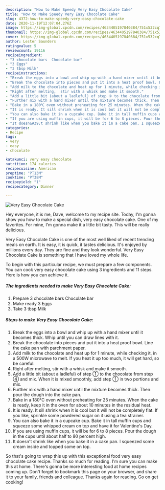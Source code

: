 ```yaml
---
description: "How to Make Speedy Very Easy Chocolate Cake"
title: "How to Make Speedy Very Easy Chocolate Cake"
slug: 4372-how-to-make-speedy-very-easy-chocolate-cake
date: 2020-11-19T12:07:04.276Z
image: https://img-global.cpcdn.com/recipes/4634405197840384/751x532cq70/very-easy-chocolate-cake-recipe-main-photo.jpg
thumbnail: https://img-global.cpcdn.com/recipes/4634405197840384/751x532cq70/very-easy-chocolate-cake-recipe-main-photo.jpg
cover: https://img-global.cpcdn.com/recipes/4634405197840384/751x532cq70/very-easy-chocolate-cake-recipe-main-photo.jpg
author: Lester Saunders
ratingvalue: 5
reviewcount: 19116
recipeingredient:
- "3 chocolate bars  Chocolate bar"
- "3 Eggs"
- "3 tbsp Milk"
recipeinstructions:
- "Break the eggs into a bowl and whip up with a hand mixer until it becomes thick. Whip until you can draw lines with it."
- "Break the chocolate into pieces and put it into a heat proof bowl. Line the cake pan with parchment paper."
- "Add milk to the chocolate and heat up for 1 minute, while checking it, in a 500W microwave to melt. If you heat it up too much, it will get hard, so be careful."
- "Right after melting,  stir with a whisk and make it smooth."
- "Add a little bit (about a ladleful) of step ① to the chocolate from step ④ and mix. When it is mixed smoothly, add step ① in two portions and mix."
- "Further mix with a hand mixer until the mixture becomes thick. Then pour the dough into the cake pan."
- "Bake in a 180℃ oven without preheating for 25 minutes. When the cake is ready, keep it in the oven for about 10 minutes in the residual heat."
- "It is ready. It sill shrink when it is cool but it will not be completely flat. If you like, sprinkle some powdered sugar on it using a tea strainer."
- "You can also bake it in a cupcake cup. Bake it in tall muffin cups and squeeze some whipped cream on top and have it for Valentine&#39;s Day."
- "If you are using muffin cups, it will be for 6 to 8 pieces. Pour the dough in the cups until about half to 80 percent high."
- "It doesn&#39;t shrink like when you bake it in a cake pan. I squeezed some cream inside and topped some on top."
categories:
- Recipe
tags:
- very
- easy
- chocolate

katakunci: very easy chocolate 
nutrition: 174 calories
recipecuisine: American
preptime: "PT13M"
cooktime: "PT38M"
recipeyield: "1"
recipecategory: Dinner

---
```



![Very Easy Chocolate Cake](https://img-global.cpcdn.com/recipes/4634405197840384/751x532cq70/very-easy-chocolate-cake-recipe-main-photo.jpg)

Hey everyone, it is me, Dave, welcome to my recipe site. Today, I'm gonna show you how to make a special dish, very easy chocolate cake. One of my favorites. For mine, I'm gonna make it a little bit tasty. This will be really delicious.



Very Easy Chocolate Cake is one of the most well liked of recent trending meals on earth. It is easy, it is quick, it tastes delicious. It's enjoyed by millions every day. They are fine and they look wonderful. Very Easy Chocolate Cake is something that I have loved my whole life.


To begin with this particular recipe, we must prepare a few components. You can cook very easy chocolate cake using 3 ingredients and 11 steps. Here is how you can achieve it.

<!--inarticleads1-->

##### The ingredients needed to make Very Easy Chocolate Cake:

1. Prepare 3 chocolate bars  Chocolate bar
1. Make ready 3 Eggs
1. Take 3 tbsp Milk




<!--inarticleads2-->

##### Steps to make Very Easy Chocolate Cake:

1. Break the eggs into a bowl and whip up with a hand mixer until it becomes thick. Whip until you can draw lines with it.
1. Break the chocolate into pieces and put it into a heat proof bowl. Line the cake pan with parchment paper.
1. Add milk to the chocolate and heat up for 1 minute, while checking it, in a 500W microwave to melt. If you heat it up too much, it will get hard, so be careful.
1. Right after melting,  stir with a whisk and make it smooth.
1. Add a little bit (about a ladleful) of step ① to the chocolate from step ④ and mix. When it is mixed smoothly, add step ① in two portions and mix.
1. Further mix with a hand mixer until the mixture becomes thick. Then pour the dough into the cake pan.
1. Bake in a 180℃ oven without preheating for 25 minutes. When the cake is ready, keep it in the oven for about 10 minutes in the residual heat.
1. It is ready. It sill shrink when it is cool but it will not be completely flat. If you like, sprinkle some powdered sugar on it using a tea strainer.
1. You can also bake it in a cupcake cup. Bake it in tall muffin cups and squeeze some whipped cream on top and have it for Valentine&#39;s Day.
1. If you are using muffin cups, it will be for 6 to 8 pieces. Pour the dough in the cups until about half to 80 percent high.
1. It doesn&#39;t shrink like when you bake it in a cake pan. I squeezed some cream inside and topped some on top.




So that's going to wrap this up with this exceptional food very easy chocolate cake recipe. Thanks so much for reading. I'm sure you can make this at home. There's gonna be more interesting food at home recipes coming up. Don't forget to bookmark this page on your browser, and share it to your family, friends and colleague. Thanks again for reading. Go on get cooking!
